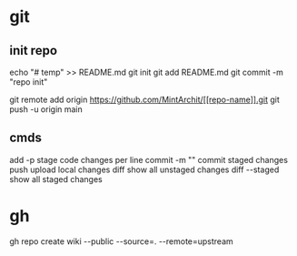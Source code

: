 # git

## init repo
echo "# temp" >> README.md
git init
git add README.md
git commit -m "repo init"
<!-- git branch -M main -->
git remote add origin https://github.com/MintArchit/[[repo-name]].git
git push -u origin main

## cmds
add -p			stage code changes per line
commit -m ""	commit staged changes
push			upload local changes
diff			show all unstaged changes
diff --staged	show all staged changes

# gh

gh repo create wiki --public --source=. --remote=upstream
